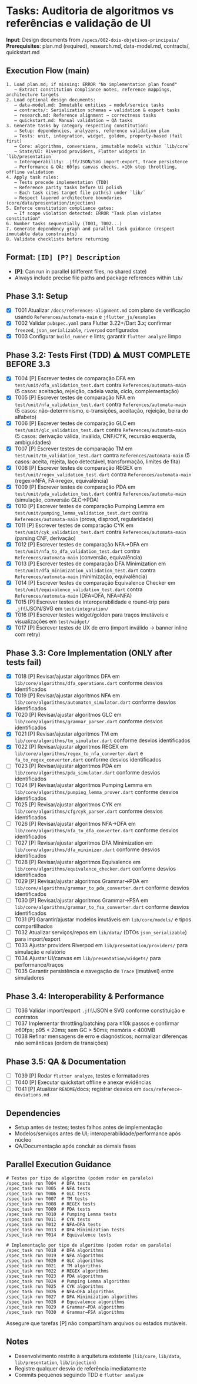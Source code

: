 # Tasks: Auditoria de algoritmos vs referências e validação de UI

**Input**: Design documents from `/specs/002-dois-objetivos-principais/`
**Prerequisites**: plan.md (required), research.md, data-model.md, contracts/, quickstart.md

## Execution Flow (main)
```
1. Load plan.md; if missing: ERROR "No implementation plan found"
   → Extract constitution compliance notes, reference mappings, architecture targets
2. Load optional design documents:
   → data-model.md: Immutable entities → model/service tasks
   → contracts/: Serialization schemas → validation & export tasks
   → research.md: Reference alignment → correctness tasks
   → quickstart.md: Manual validation → QA tasks
3. Generate tasks by category respecting constitution:
   → Setup: dependencies, analyzers, reference validation plan
   → Tests: unit, integration, widget, golden, property-based (fail first)
   → Core: algorithms, conversions, immutable models within `lib/core`
   → State/UI: Riverpod providers, Flutter widgets in `lib/presentation`
   → Interoperability: .jff/JSON/SVG import-export, trace persistence
   → Performance & QA: 60fps canvas checks, >10k step throttling, offline validation
4. Apply task rules:
   → Tests precede implementation (TDD)
   → Reference parity tasks before UI polish
   → Each task cites target file path(s) under `lib/`
   → Respect layered architecture boundaries (core/data/presentation/injection)
5. Enforce constitution compliance gates:
   → If scope violation detected: ERROR "Task plan violates constitution"
6. Number tasks sequentially (T001, T002...)
7. Generate dependency graph and parallel task guidance (respect immutable data constraints)
8. Validate checklists before returning
```

## Format: `[ID] [P?] Description`
- **[P]**: Can run in parallel (different files, no shared state)
- Always include precise file paths and package references within `lib/`

## Phase 3.1: Setup
- [x] T001 Atualizar `/docs/references-alignment.md` com plano de verificação usando `References/automata-main` e `jflutter_js/examples`
- [x] T002 Validar `pubspec.yaml` para Flutter 3.22+/Dart 3.x; confirmar `freezed`, `json_serializable`, `riverpod` configurados
- [x] T003 Configurar `build_runner` e lints; garantir `flutter analyze` limpo

## Phase 3.2: Tests First (TDD) ⚠️ MUST COMPLETE BEFORE 3.3
- [x] T004 [P] Escrever testes de comparação DFA em `test/unit/dfa_validation_test.dart` contra `References/automata-main` (5 casos: aceitação, rejeição, cadeia vazia, ciclo, complementação)
- [x] T005 [P] Escrever testes de comparação NFA em `test/unit/nfa_validation_test.dart` contra `References/automata-main` (5 casos: não-determinismo, ε-transições, aceitação, rejeição, beira do alfabeto)
- [x] T006 [P] Escrever testes de comparação GLC em `test/unit/glc_validation_test.dart` contra `References/automata-main` (5 casos: derivação válida, inválida, CNF/CYK, recursão esquerda, ambiguidades)
- [x] T007 [P] Escrever testes de comparação TM em `test/unit/tm_validation_test.dart` contra `References/automata-main` (5 casos: aceita, rejeita, laço detectável, transformação, limites de fita)
- [x] T008 [P] Escrever testes de comparação REGEX em `test/unit/regex_validation_test.dart` contra `References/automata-main` (regex→NFA, FA→regex, equivalência)
- [x] T009 [P] Escrever testes de comparação PDA em `test/unit/pda_validation_test.dart` contra `References/automata-main` (simulação, conversão GLC→PDA)
- [x] T010 [P] Escrever testes de comparação Pumping Lemma em `test/unit/pumping_lemma_validation_test.dart` contra `References/automata-main` (prova, disproof, regularidade)
- [x] T011 [P] Escrever testes de comparação CYK em `test/unit/cyk_validation_test.dart` contra `References/automata-main` (parsing CNF, derivação)
- [x] T012 [P] Escrever testes de comparação NFA→DFA em `test/unit/nfa_to_dfa_validation_test.dart` contra `References/automata-main` (conversão, equivalência)
- [x] T013 [P] Escrever testes de comparação DFA Minimization em `test/unit/dfa_minimization_validation_test.dart` contra `References/automata-main` (minimização, equivalência)
- [x] T014 [P] Escrever testes de comparação Equivalence Checker em `test/unit/equivalence_validation_test.dart` contra `References/automata-main` (DFA≡DFA, NFA≡NFA)
- [x] T015 [P] Escrever testes de interoperabilidade e round-trip para `.jff`/JSON/SVG em `test/integration/`
- [x] T016 [P] Escrever testes widget/golden para traços imutáveis e visualizações em `test/widget/`
- [x] T017 [P] Escrever testes de UX de erro (import inválido → banner inline com retry)

## Phase 3.3: Core Implementation (ONLY after tests fail)
- [x] T018 [P] Revisar/ajustar algoritmos DFA em `lib/core/algorithms/dfa_operations.dart` conforme desvios identificados
- [x] T019 [P] Revisar/ajustar algoritmos NFA em `lib/core/algorithms/automaton_simulator.dart` conforme desvios identificados
- [x] T020 [P] Revisar/ajustar algoritmos GLC em `lib/core/algorithms/grammar_parser.dart` conforme desvios identificados
- [x] T021 [P] Revisar/ajustar algoritmos TM em `lib/core/algorithms/tm_simulator.dart` conforme desvios identificados
- [x] T022 [P] Revisar/ajustar algoritmos REGEX em `lib/core/algorithms/regex_to_nfa_converter.dart` e `fa_to_regex_converter.dart` conforme desvios identificados
- [ ] T023 [P] Revisar/ajustar algoritmos PDA em `lib/core/algorithms/pda_simulator.dart` conforme desvios identificados
- [ ] T024 [P] Revisar/ajustar algoritmos Pumping Lemma em `lib/core/algorithms/pumping_lemma_prover.dart` conforme desvios identificados
- [ ] T025 [P] Revisar/ajustar algoritmos CYK em `lib/core/algorithms/cfg/cyk_parser.dart` conforme desvios identificados
- [ ] T026 [P] Revisar/ajustar algoritmos NFA→DFA em `lib/core/algorithms/nfa_to_dfa_converter.dart` conforme desvios identificados
- [ ] T027 [P] Revisar/ajustar algoritmos DFA Minimization em `lib/core/algorithms/dfa_minimizer.dart` conforme desvios identificados
- [ ] T028 [P] Revisar/ajustar algoritmos Equivalence em `lib/core/algorithms/equivalence_checker.dart` conforme desvios identificados
- [ ] T029 [P] Revisar/ajustar algoritmos Grammar→PDA em `lib/core/algorithms/grammar_to_pda_converter.dart` conforme desvios identificados
- [ ] T030 [P] Revisar/ajustar algoritmos Grammar→FSA em `lib/core/algorithms/grammar_to_fsa_converter.dart` conforme desvios identificados
- [ ] T031 [P] Garantir/ajustar modelos imutáveis em `lib/core/models/` e tipos compartilhados
- [ ] T032 Atualizar serviços/repos em `lib/data/` (DTOs `json_serializable`) para import/export
- [ ] T033 Ajustar providers Riverpod em `lib/presentation/providers/` para simulação e relatório
- [ ] T034 Ajustar UI/canvas em `lib/presentation/widgets/` para performance/traços
- [ ] T035 Garantir persistência e navegação de `Trace` (imutável) entre simuladores

## Phase 3.4: Interoperability & Performance
- [ ] T036 Validar import/export `.jff`/JSON e SVG conforme constituição e contratos
- [ ] T037 Implementar throttling/batching para ≥10k passos e confirmar ≥60fps; p95 < 20ms; sem GC > 50ms; memória < 400MB
- [ ] T038 Refinar mensagens de erro e diagnósticos; normalizar diferenças não semânticas (ordem de transições)

## Phase 3.5: QA & Documentation
- [ ] T039 [P] Rodar `flutter analyze`, testes e formatadores
- [ ] T040 [P] Executar quickstart offline e anexar evidências
- [ ] T041 [P] Atualizar `README`/docs; registrar desvios em `docs/reference-deviations.md`

## Dependencies
- Setup antes de testes; testes falhos antes de implementação
- Modelos/serviços antes de UI; interoperabilidade/performance após núcleo
- QA/Documentação após concluir as demais fases

## Parallel Execution Guidance
```
# Testes por tipo de algoritmo (podem rodar em paralelo)
/spec_task run T004  # DFA tests
/spec_task run T005  # NFA tests  
/spec_task run T006  # GLC tests
/spec_task run T007  # TM tests
/spec_task run T008  # REGEX tests
/spec_task run T009  # PDA tests
/spec_task run T010  # Pumping Lemma tests
/spec_task run T011  # CYK tests
/spec_task run T012  # NFA→DFA tests
/spec_task run T013  # DFA Minimization tests
/spec_task run T014  # Equivalence tests

# Implementação por tipo de algoritmo (podem rodar em paralelo)
/spec_task run T018  # DFA algorithms
/spec_task run T019  # NFA algorithms
/spec_task run T020  # GLC algorithms
/spec_task run T021  # TM algorithms
/spec_task run T022  # REGEX algorithms
/spec_task run T023  # PDA algorithms
/spec_task run T024  # Pumping Lemma algorithms
/spec_task run T025  # CYK algorithms
/spec_task run T026  # NFA→DFA algorithms
/spec_task run T027  # DFA Minimization algorithms
/spec_task run T028  # Equivalence algorithms
/spec_task run T029  # Grammar→PDA algorithms
/spec_task run T030  # Grammar→FSA algorithms
```
Assegure que tarefas [P] não compartilham arquivos ou estados mutáveis.

## Notes
- Desenvolvimento restrito à arquitetura existente (`lib/core`, `lib/data`, `lib/presentation`, `lib/injection`)
- Registre qualquer desvio de referência imediatamente
- Commits pequenos seguindo TDD e `flutter analyze`
